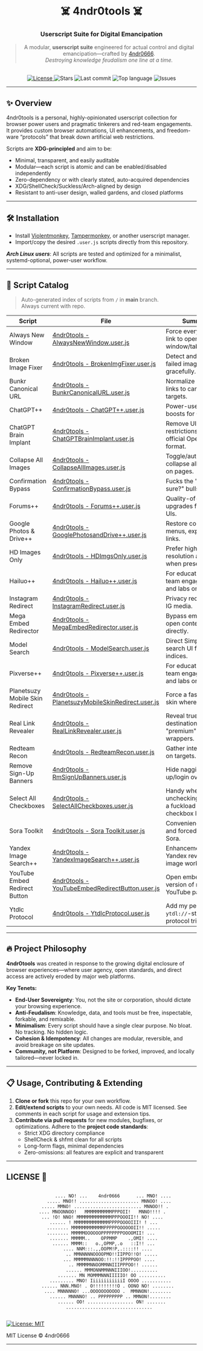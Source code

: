 <div align="center">

# ☠️ 4ndr0tools ☠️  
### Userscript Suite for Digital Emancipation

> A modular, **userscript suite** engineered for actual control and digital emancipation—crafted by [4ndr0666](https://github.com/4ndr0666).  
> _Destroying knowledge feudalism one line at a time._

<br/>

<!-- badges -->
<a href="https://opensource.org/license/mit/">
  <img alt="License" src="https://img.shields.io/badge/License-MIT-yellow.svg">
</a>
<img alt="Stars" src="https://img.shields.io/github/stars/4ndr0666/userscripts?style=flat">
<img alt="Last commit" src="https://img.shields.io/github/last-commit/4ndr0666/userscripts">
<img alt="Top language" src="https://img.shields.io/github/languages/top/4ndr0666/userscripts">
<img alt="Issues" src="https://img.shields.io/github/issues/4ndr0666/userscripts">

</div>

---

## ✨ Overview

4ndr0tools is a personal, highly-opinionated userscript collection for browser power users and pragmatic tinkerers and red-team engagements.  
It provides custom browser automations, UI enhancements, and freedom-ware “protocols” that break down artificial web restrictions.

Scripts are **XDG-principled** and aim to be:

- Minimal, transparent, and easily auditable  
- Modular—each script is atomic and can be enabled/disabled independently  
- Zero-dependency or with clearly stated, auto-acquired dependencies  
- XDG/ShellCheck/Suckless/Arch-aligned by design  
- Resistant to anti-user design, walled gardens, and closed platforms  

---

## 🛠️ Installation

- Install [Violentmonkey](https://violentmonkey.github.io/), [Tampermonkey](https://www.tampermonkey.net/), or another userscript manager.  
- Import/copy the desired `.user.js` scripts directly from this repository.  

_**Arch Linux users**_: All scripts are tested and optimized for a minimalist, systemd-optional, power-user workflow.  

---

## 🚀 Script Catalog

> Auto-generated index of scripts from `/` in **main** branch.  
> Always current with repo.  

| Script | File | Summary |
|---|---|---|
| Always New Window | [4ndr0tools - AlwaysNewWindow.user.js](./4ndr0tools%20-%20AlwaysNewWindow.user.js) | Force every single link to open in a new window/tab. |
| Broken Image Fixer | [4ndr0tools - BrokenImgFixer.user.js](./4ndr0tools%20-%20BrokenImgFixer.user.js) | Detect and reload failed images gracefully. |
| Bunkr Canonical URL | [4ndr0tools - BunkrCanonicalURL.user.js](./4ndr0tools%20-%20BunkrCanonicalURL.user.js) | Normalize Bunkr links to canonical targets. |
| ChatGPT++ | [4ndr0tools - ChatGPT++.user.js](./4ndr0tools%20-%20ChatGPT%2B%2B.user.js) | Power-user UI boosts for ChatGPT. |
| ChatGPT Brain Implant | [4ndr0tools - ChatGPTBrainImplant.user.js](./4ndr0tools%20-%20ChatGPTBrainImplant.user.js) | Remove UI restrictions, export official OpenAI json format. |
| Collapse All Images | [4ndr0tools - CollapseAllImages.user.js](./4ndr0tools%20-%20CollapseAllImages.user.js) | Toggle/auto-collapse all images on pages. |
| Confirmation Bypass | [4ndr0tools - ConfirmationBypass.user.js](./4ndr0tools%20-%20ConfirmationBypass.user.js) | Fucks the "Are you sure?" bullshit. |
| Forums++ | [4ndr0tools - Forums++.user.js](./4ndr0tools%20-%20Forums%2B%2B.user.js) | Quality-of-life upgrades for forum UIs. |
| Google Photos & Drive++ | [4ndr0tools - GooglePhotosandDrive++.user.js](./4ndr0tools%20-%20GooglePhotosandDrive%2B%2B.user.js) | Restore context menus, expose direct links. |
| HD Images Only | [4ndr0tools - HDImgsOnly.user.js](./4ndr0tools%20-%20HDImgsOnly.user.js) | Prefer high-resolution assets when present. |
| Hailuo++ | [4ndr0tools - Hailuo++.user.js](./4ndr0tools%20-%20Hailuo%2B%2B.user.js) | For educational red-team engagements and labs only. |
| Instagram Redirect | [4ndr0tools - InstagramRedirect.user.js](./4ndr0tools%20-%20InstagramRedirect.user.js) | Privacy redirect for IG media. |
| Mega Embed Redirector | [4ndr0tools - MegaEmbedRedirector.user.js](./4ndr0tools%20-%20MegaEmbedRedirector.user.js) | Bypass embeds to open content directly. |
| Model Search | [4ndr0tools - ModelSearch.user.js](./4ndr0tools%20-%20ModelSearch.user.js) | Direct SimpCity search UI for model indices. |
| Pixverse++ | [4ndr0tools - Pixverse++.user.js](./4ndr0tools%20-%20Pixverse%2B%2B.user.js) | For education red-team engagements and labs only. |
| Planetsuzy Mobile Skin Redirect | [4ndr0tools - PlanetsuzyMobileSkinRedirect.user.js](./4ndr0tools%20-%20PlanetsuzyMobileSkinRedirect.user.js) | Force a faster mobile skin where useful. |
| Real Link Revealer | [4ndr0tools - RealLinkRevealer.user.js](./4ndr0tools%20-%20RealLinkRevealer.user.js) | Reveal true destinations behind "premium" link wrappers. |
| Redteam Recon | [4ndr0tools - RedteamRecon.user.js](./4ndr0tools%20-%20RedteamRecon.user.js) | Gather intel for recon on targets. |
| Remove Sign-Up Banners | [4ndr0tools - RmSignUpBanners.user.js](./4ndr0tools%20-%20RmSignUpBanners.user.js) | Hide nagging sign-up/login overlays. |
| Select All Checkboxes | [4ndr0tools - SelectAllCheckboxes.user.js](./4ndr0tools%20-%20SelectAllCheckboxes.user.js) | Handy when unchecking/checking a fuckload of checkbox lists. |
| Sora Toolkit | [4ndr0tools - Sora Toolkit.user.js](./4ndr0tools%20-%20Sora%20Toolkit.user.js) | Convenience tools and forced reload for Sora. |
| Yandex Image Search++ | [4ndr0tools - YandexImageSearch++.user.js](./4ndr0tools%20-%20YandexImageSearch%2B%2B.user.js) | Enhancements for Yandex reverse-image workflows. |
| YouTube Embed Redirect Button | [4ndr0tools - YouTubeEmbedRedirectButton.user.js](./4ndr0tools%20-%20YouTubeEmbedRedirectButton.user.js) | Open embedded version of normal YouTube pages. |
| Ytdlc Protocol | [4ndr0tools - YtdlcProtocol.user.js](./4ndr0tools%20-%20YtdlcProtocol.user.js) | Add my personal `ytdl://`-style protocol trigger. |

---

## 🔥 Project Philosophy

**4ndr0tools** was created in response to the growing digital enclosure of browser experiences—where user agency, open standards, and direct access are actively eroded by major web platforms.

**Key Tenets:**
- **End-User Sovereignty**: You, not the site or corporation, should dictate your browsing experience.  
- **Anti-Feudalism**: Knowledge, data, and tools must be free, inspectable, forkable, and remixable.  
- **Minimalism**: Every script should have a single clear purpose. No bloat. No tracking. No hidden logic.  
- **Cohesion & Idempotency**: All changes are modular, reversible, and avoid breakage on site updates.  
- **Community, not Platform**: Designed to be forked, improved, and locally tailored—never locked in.  

---

## 📋 Usage, Contributing & Extending

1. **Clone or fork** this repo for your own workflow.  
2. **Edit/extend scripts** to your own needs. All code is MIT licensed. See comments in each script for usage and extension tips.  
3. **Contribute via pull requests** for new modules, bugfixes, or optimizations. Adhere to the **project code standards**:  
   - Strict XDG directory compliance  
   - ShellCheck & shfmt clean for all scripts  
   - Long-form flags, minimal dependencies  
   - Zero-omissions: all features are explicit and transparent  

---

## LICENSE 🤘

```

```
                      .... NO! ...    4ndr0666      ... MNO! ....
                   ..... MNO!! ...................... MNNOO! ....
                 ..... MMNO! ......................... MNNOO!! .
                .... MNOONNOO!   MMMMMMMMMMPPPOII!   MNNO!!!! .
                 ... !O! NNO! MMMMMMMMMMMMMPPPOOOII!! NO! ....
                    ...... ! MMMMMMMMMMMMMPPPPOOOOIII! ! ...
                   ........ MMMMMMMMMMMMPPPPPOOOOOOII!! .....
                   ........ MMMMMOOOOOOPPPPPPPPOOOOMII! ...
                    ....... MMMMM..    OPPMMP    .,OMI! ....
                     ...... MMMM::   o.,OPMP,.o   ::I!! ...
                         .... NNM:::.,,OOPM!P,.::::!! ....
                          .. MMNNNNNOOOOPMO!!IIPPO!!O! .....
                         ... MMMMMNNNNOO:!!:!!IPPPPOO! ....
                           .. MMMMMNNOOMMNNIIIPPPOO!! ......
                          ...... MMMONNMMNNNIIIOO!..........
                       ....... MN MOMMMNNNIIIIIO! OO ..........
                    ......... MNO! IiiiiiiiiiiiI OOOO ...........
                 ...... NNN.MNO! . O!!!!!!!!!O . OONO NO! ........
                  .... MNNNNNO! ...OOOOOOOOOOO .  MMNNON!........
                    ...... MNNNNO! .. PPPPPPPPP .. MMNON!........
                       ...... OO! ................. ON! .......
                          ................................
```

```

[![License: MIT](https://img.shields.io/badge/License-MIT-yellow.svg)](https://opensource.org/licenses/MIT)  

MIT License © 4ndr0666

---
